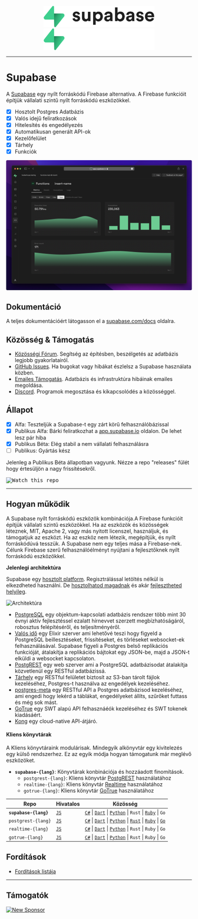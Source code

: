 <p align="center">
<img width="300" src="https://raw.githubusercontent.com/supabase/supabase/master/apps/www/public/images/supabase-logo-wordmark--light.svg?sanitize=true#gh-light-mode-only">
<img width="300" src="https://raw.githubusercontent.com/supabase/supabase/master/apps/www/public/images/supabase-logo-wordmark--dark.svg?sanitize=true#gh-dark-mode-only">
</p>

---

# Supabase

A [Supabase](https://supabase.com) egy nyílt forráskódú Firebase alternatíva. A Firebase funkcióit építjük vállalati szintű nyílt forráskódú eszközökkel.

- [x] Hosztolt Postgres Adatbázis
- [x] Valós idejű feliratkozások
- [x] Hitelesítés és engedélyezés
- [x] Automatikusan generált API-ok
- [x] Kezelőfelület
- [x] Tárhely
- [x] Funkciók

![Supabase Dashboard](https://raw.githubusercontent.com/supabase/supabase/master/apps/www/public/images/github/supabase-dashboard.png)

## Dokumentáció

A teljes dokumentációért látogasson el a [supabase.com/docs](https://supabase.com/docs) oldalra.

## Közösség & Támogatás

- [Közösségi Fórum](https://github.com/supabase/supabase/discussions). Segítség az építésben, beszélgetés az adatbázis legjobb gyakorlatairól.
- [GitHub Issues](https://github.com/supabase/supabase/issues). Ha bugokat vagy hibákat észlelsz a Supabase használata közben.
- [Emailes Támogatás](https://supabase.com/docs/support#business-support). Adatbázis és infrastruktúra hibáinak emailes megoldása.
- [Discord](https://discord.supabase.com). Programok megosztása és kikapcsolódés a közösséggel.

## Állapot

- [x] Alfa: Teszteljük a Supabase-t egy zárt körű felhasználóbázissal
- [x] Publikus Alfa: Bárki feliratkozhat a [app.supabase.io](https://app.supabase.io) oldalon. De lehet lesz pár hiba
- [x] Publikus Béta: Elég stabil a nem vállalati felhasználásra
- [ ] Publikus: Gyártás kész

Jelenleg a Publikus Béta állapotban vagyunk. Nézze a repo "releases" fülét hogy értesüljön a nagy frissítésekről.

<kbd><img src="https://gitcdn.link/repo/supabase/supabase/master/web/static/watch-repo.gif" alt="Watch this repo"/></kbd>

---

## Hogyan működik

A Supabase nyílt forráskódú eszközök kombinációja.A Firebase funkcióit építjük vállalati szintű eszközökkel. Ha az eszközök és közösségek léteznek, MIT, Apache 2, vagy más nyitott licenszel, használjuk, és támogatjuk az eszközt. Ha az eszköz nem létezik, megépítjük, és nyílt forráskódúvá tesszük. A Supabase nem egy teljes mása a Firebase-nek. Célunk Firebase szerű felhasználóélményt nyújtani a fejlesztőknek nyílt forráskódú eszközökkel.

**Jelenlegi architektúra**

Supabase egy [hosztolt platform](https://app.supabase.io). Regisztrálással letöltés nélkül is elkezdheted használni.
De [hosztolhatod magadnak](https://supabase.com/docs/guides/hosting/overview) és akár [fejlesztheted helyileg](https://supabase.com/docs/guides/local-development).

![Architektúra](https://supabase.com/docs/assets/images/supabase-architecture-9050a7317e9ec7efb7807f5194122e48.png)

- [PostgreSQL](https://www.postgresql.org/) egy objektum-kapcsolati adatbázis rendszer több mint 30 évnyi aktív fejlesztéssel ezalatt hírnevvet szerzett megbízhatóságáról, robosztus felépítéséről, és teljesítményéről.
- [Valós idő](https://github.com/supabase/realtime) egy Elixir szerver ami lehetővé teszi hogy figyeld a PostgreSQL beillesztéseket, frissítéseket, és törléseket websocket-ek felhasználásával. Supabase figyeli a Postgres belső replikációs funkcióját, átalakítja a replikációs bájtokat egy JSON-be, majd a JSON-t elküldi a websocket kapcsolaton.
- [PostgREST](http://postgrest.org/) egy web szerver ami a PostgreSQL adatbázisodat átalakítja közvetlenül egy RESTful adatbázissá.
- [Tárhely](https://github.com/supabase/storage-api) egy RESTful felületet biztosít az S3-ban tárolt fájlok kezeléséhez, Postgres-t használva az engedélyek kezeléséhez.
- [postgres-meta](https://github.com/supabase/postgres-meta) egy RESTful API a Postgres adatbázisod kezeléséhez, ami engedi hogy lekérd a táblákat, engedélyeket állíts, szűrőket futtass és még sok mást.
- [GoTrue](https://github.com/netlify/gotrue) egy SWT alapú API felhasznáéók kezeléséhez és SWT tokenek kiadásáért.
- [Kong](https://github.com/Kong/kong) egy cloud-native API-átjáró.

#### Kliens könyvtárak

A Kliens könyvtáraink modulárisak. Mindegyik alkönyvtár egy kivitelezés egy külső rendszerhez. Ez az egyik módja hogyan támogatunk már meglévő eszközöket.

- **`supabase-{lang}`**: Könyvtárak konbinációja és hozzáadott finomítások.
  - `postgrest-{lang}`: Kliens könyvtár [PostgREST](https://github.com/postgrest/postgrest) használatához
  - `realtime-{lang}`: Kliens könyvtár [Realtime](https://github.com/supabase/realtime) használatához
  - `gotrue-{lang}`: Kliens könyvtár [GoTrue](https://github.com/netlify/gotrue) használatához

| Repo                  | Hivatalos                                        | Közösség                                                                                                                                                                                                                                                                                                                             |
| --------------------- | ------------------------------------------------ | ------------------------------------------------------------------------------------------------------------------------------------------------------------------------------------------------------------------------------------------------------------------------------------------------------------------------------------ |
| **`supabase-{lang}`** | [`JS`](https://github.com/supabase/supabase-js)  | [`C#`](https://github.com/supabase/supabase-csharp) \| [`Dart`](https://github.com/supabase/supabase-dart) \| [`Python`](https://github.com/supabase/supabase-py) \| `Rust` \| [`Ruby`](https://github.com/supabase/supabase-rb) \| `Go`                                                                                             |
| `postgrest-{lang}`    | [`JS`](https://github.com/supabase/postgrest-js) | [`C#`](https://github.com/supabase/postgrest-csharp) \| [`Dart`](https://github.com/supabase/postgrest-dart) \| [`Python`](https://github.com/supabase/postgrest-py) \| [`Rust`](https://github.com/supabase/postgrest-rs) \| [`Ruby`](https://github.com/supabase/postgrest-rb) \| [`Go`](https://github.com/supabase/postgrest-go) |
| `realtime-{lang}`     | [`JS`](https://github.com/supabase/realtime-js)  | [`C#`](https://github.com/supabase/realtime-csharp) \| [`Dart`](https://github.com/supabase/realtime-dart) \| [`Python`](https://github.com/supabase/realtime-py) \| `Rust` \| `Ruby` \| `Go`                                                                                                                                        |
| `gotrue-{lang}`       | [`JS`](https://github.com/supabase/gotrue-js)    | [`C#`](https://github.com/supabase/gotrue-csharp) \| [`Dart`](https://github.com/supabase/gotrue-dart) \| [`Python`](https://github.com/supabase/gotrue-py) \| `Rust` \| `Ruby` \| `Go`                                                                                                                                              |

<!--- Remove this list if you're traslating to another language, it's hard to keep updated across multiple files-->
<!--- Keep only the link to the list of translation files-->

## Fordítások

- [Fordítások listája](/i18n/languages.md) <!--- Keep only this -->

---

## Támogatók

[![New Sponsor](https://user-images.githubusercontent.com/10214025/90518111-e74bbb00-e198-11ea-8f88-c9e3c1aa4b5b.png)](https://github.com/sponsors/supabase)

